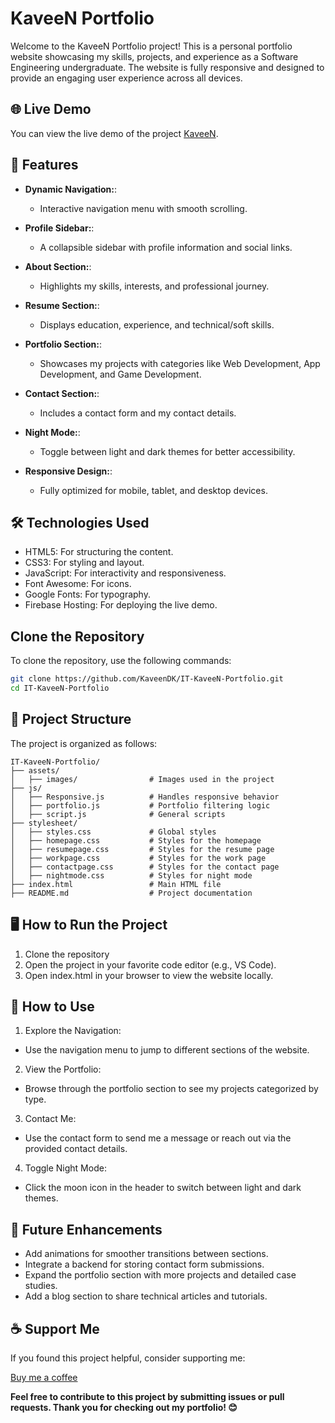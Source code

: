 # KaveeN Portfolio

Welcome to the KaveeN Portfolio project! This is a personal portfolio website showcasing my skills, projects, and experience as a Software Engineering undergraduate. The website is fully responsive and designed to provide an engaging user experience across all devices.

## 🌐 Live Demo

You can view the live demo of the project [KaveeN](https://kaveen-portfolio-63cbf.web.app/).

## 🚀 Features

- **Dynamic Navigation:**:

  - Interactive navigation menu with smooth scrolling.

- **Profile Sidebar:**:

  - A collapsible sidebar with profile information and social links.

- **About Section:**:

  - Highlights my skills, interests, and professional journey.

- **Resume Section:**:

  - Displays education, experience, and technical/soft skills.

- **Portfolio Section:**:

  - Showcases my projects with categories like Web Development, App Development, and Game Development.

- **Contact Section:**:

  - Includes a contact form and my contact details.

- **Night Mode:**:

  - Toggle between light and dark themes for better accessibility.

- **Responsive Design:**:
  - Fully optimized for mobile, tablet, and desktop devices.

## 🛠️ Technologies Used

- HTML5: For structuring the content.
- CSS3: For styling and layout.
- JavaScript: For interactivity and responsiveness.
- Font Awesome: For icons.
- Google Fonts: For typography.
- Firebase Hosting: For deploying the live demo.

## Clone the Repository

To clone the repository, use the following commands:

```sh
git clone https://github.com/KaveenDK/IT-KaveeN-Portfolio.git
cd IT-KaveeN-Portfolio
```

## 📂 Project Structure

The project is organized as follows:

```
IT-KaveeN-Portfolio/
├── assets/
│   ├── images/                # Images used in the project
├── js/
│   ├── Responsive.js          # Handles responsive behavior
│   ├── portfolio.js           # Portfolio filtering logic
│   ├── script.js              # General scripts
├── stylesheet/
│   ├── styles.css             # Global styles
│   ├── homepage.css           # Styles for the homepage
│   ├── resumepage.css         # Styles for the resume page
│   ├── workpage.css           # Styles for the work page
│   ├── contactpage.css        # Styles for the contact page
│   ├── nightmode.css          # Styles for night mode
├── index.html                 # Main HTML file
├── README.md                  # Project documentation

```

## 🖥️ How to Run the Project

1. Clone the repository
2. Open the project in your favorite code editor (e.g., VS Code).
3. Open index.html in your browser to view the website locally.

## 📖 How to Use

1. Explore the Navigation:

- Use the navigation menu to jump to different sections of the website.

2. View the Portfolio:

- Browse through the portfolio section to see my projects categorized by type.

3. Contact Me:

- Use the contact form to send me a message or reach out via the provided contact details.

4. Toggle Night Mode:

- Click the moon icon in the header to switch between light and dark themes.

## 🌟 Future Enhancements

- Add animations for smoother transitions between sections.
- Integrate a backend for storing contact form submissions.
- Expand the portfolio section with more projects and detailed case studies.
- Add a blog section to share technical articles and tutorials.

## ☕ Support Me

If you found this project helpful, consider supporting me:

[Buy me a coffee](https://www.buymeacoffee.com/vpdkkaveenp)

**Feel free to contribute to this project by submitting issues or pull requests. Thank you for checking out my portfolio! 😊**
